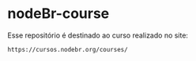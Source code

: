 # nodeBr-course

Esse repositório é destinado ao curso realizado no site:
```
https://cursos.nodebr.org/courses/
```
